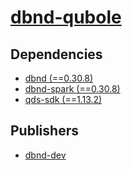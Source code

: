 # [dbnd-qubole](https://pypi.org/project/dbnd-qubole)

## Dependencies
- [dbnd (==0.30.8)](packages/d/dbnd.md)
- [dbnd-spark (==0.30.8)](packages/d/dbnd-spark.md)
- [qds-sdk (==1.13.2)](packages/q/qds-sdk.md)



## Publishers
- [dbnd-dev](https://pypi.org/user/dbnd-dev)

